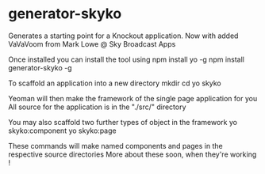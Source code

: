 # generator-skyko

Generates a starting point for a Knockout application.
Now with added VaVaVoom from Mark Lowe @ Sky Broadcast Apps

Once installed you can install the tool using
	npm install yo -g
	npm install generator-skyko -g

To scaffold an application into a new directory <appdir>
	mkdir <appdir>
	cd <appdir>
	yo skyko

Yeoman will then make the framework of the single page application for you
All source for the application is in the "./src/" directory

You may also scaffold two further types of object in the framework
	yo skyko:component <name>
	yo skyko:page <name>

These commands will make named components and pages in the respective source directories
More about these soon, when they're working !
